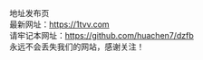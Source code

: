 地址发布页
<br>
最新网址：https://1tvv.com
<br>
请牢记本网址：https://github.com/huachen7/dzfb
<br>
永远不会丢失我们的网站，感谢关注！
